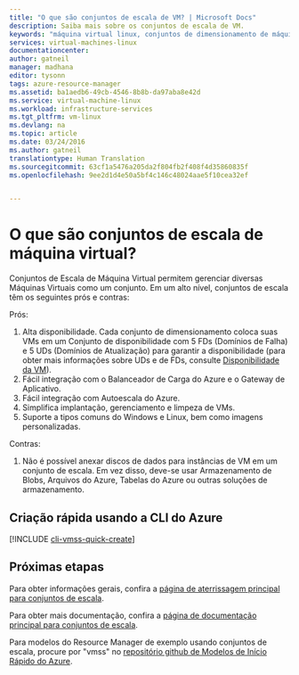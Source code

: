 ```yaml
---
title: "O que são conjuntos de escala de VM? | Microsoft Docs"
description: Saiba mais sobre os conjuntos de escala de VM.
keywords: "máquina virtual linux, conjuntos de dimensionamento de máquina virtual"
services: virtual-machines-linux
documentationcenter: 
author: gatneil
manager: madhana
editor: tysonn
tags: azure-resource-manager
ms.assetid: ba1aedb6-49cb-4546-8b8b-da97aba8e42d
ms.service: virtual-machine-linux
ms.workload: infrastructure-services
ms.tgt_pltfrm: vm-linux
ms.devlang: na
ms.topic: article
ms.date: 03/24/2016
ms.author: gatneil
translationtype: Human Translation
ms.sourcegitcommit: 63cf1a5476a205da2f804fb2f408f4d35860835f
ms.openlocfilehash: 9ee2d1d4e50a5bf4c146c48024aae5f10cea32ef


---
```

# <a name="what-are-virtual-machine-scale-sets"></a>O que são conjuntos de escala de máquina virtual?
Conjuntos de Escala de Máquina Virtual permitem gerenciar diversas Máquinas Virtuais como um conjunto. Em um alto nível, conjuntos de escala têm os seguintes prós e contras:

Prós:

1. Alta disponibilidade. Cada conjunto de dimensionamento coloca suas VMs em um Conjunto de disponibilidade com 5 FDs (Domínios de Falha) e 5 UDs (Domínios de Atualização) para garantir a disponibilidade (para obter mais informações sobre UDs e de FDs, consulte [Disponibilidade da VM](virtual-machines-linux-manage-availability.md?toc=%2fazure%2fvirtual-machines%2flinux%2ftoc.json)). 
2. Fácil integração com o Balanceador de Carga do Azure e o Gateway de Aplicativo.
3. Fácil integração com Autoescala do Azure.
4. Simplifica implantação, gerenciamento e limpeza de VMs.
5. Suporte a tipos comuns do Windows e Linux, bem como imagens personalizadas.

Contras:

1. Não é possível anexar discos de dados para instâncias de VM em um conjunto de escala. Em vez disso, deve-se usar Armazenamento de Blobs, Arquivos do Azure, Tabelas do Azure ou outras soluções de armazenamento.

## <a name="quick-create-using-azure-cli"></a>Criação rápida usando a CLI do Azure
[!INCLUDE [cli-vmss-quick-create](../../includes/virtual-machines-linux-cli-vmss-quick-create-include.md)]

## <a name="next-steps"></a>Próximas etapas
Para obter informações gerais, confira a [página de aterrissagem principal para conjuntos de escala](https://azure.microsoft.com/services/virtual-machine-scale-sets/).

Para obter mais documentação, confira a [página de documentação principal para conjuntos de escala](../virtual-machine-scale-sets/virtual-machine-scale-sets-overview.md).

Para modelos do Resource Manager de exemplo usando conjuntos de escala, procure por "vmss" no [repositório github de Modelos de Início Rápido do Azure](https://github.com/Azure/azure-quickstart-templates).




<!--HONumber=Nov16_HO3-->


